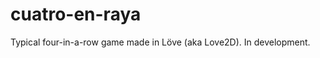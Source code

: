 cuatro-en-raya
==============

Typical four-in-a-row game made in Löve (aka Love2D). In development.